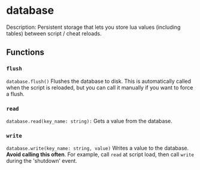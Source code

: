 # database
Description:
Persistent storage that lets you store lua values (including tables) between script / cheat reloads.

## Functions

### `flush`
`database.flush()`
Flushes the database to disk. This is automatically called when the script is reloaded, but you can call it manually if you want to force a flush.

### `read`
`database.read(key_name: string):`
Gets a value from the database.

### `write`
`database.write(key_name: string, value)`
Writes a value to the database. **Avoid calling this often**. For example, call `read` at script load, then call `write` during the 'shutdown' event.